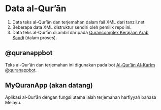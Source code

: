 # Data al-Qur’ān
1. Data teks al-Qur’ān dan terjemahan dalam fail XML dari tanzil.net
1. Beberapa data XML distruktur sendiri oleh pemilik repo ini.
1. Data teks al-Qur’ān di ambil daripada [Qurancomplex Kerajaan Arab Saudi](https://fonts.qurancomplex.gov.sa/wp02/حفص#05) (dalam proses).

## @quranappbot
Teks al-Qur’ān dan terjemahan ini digunakan pada bot [Al-Qur’ān Al-Karīm](https://t.me/quranappbot) [@quranappbot](https://t.me/quranappbot).

## MyQuranApp (akan datang)
Aplikasi al-Qur’ān dengan fungsi utama ialah terjemahan harfiyyah bahasa Melayu.
